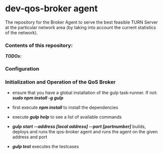# dev-qos-broker agent
The repository for the Broker Agent to serve the best feasible TURN Server at the particular network area (by taking into account the current statistics of the network).

### Contents of this repository:
***TODOs:***


### Configuration

### Initialization and Operation of the QoS Broker
- ensure that you have a global installation of the gulp task-runner. If not: ***sudo npm install -g gulp***
- first execute ***npm install*** to install the dependencies
- execute ***gulp help*** to see a list of available commands

- ***gulp start --address [local address] --port [portnumber]*** builds, deploys and runs the qos-broker agent and runs the agent on the given address and port
- ***gulp test*** executes the testcases
